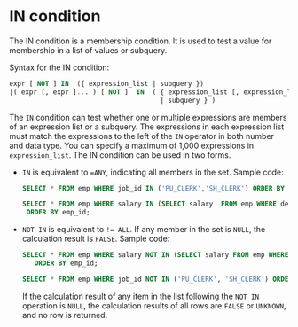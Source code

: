# IN condition

The IN condition is a membership condition. It is used to test a value for membership in a list of values or subquery.

Syntax for the IN condition:

```sql
expr [ NOT ] IN  ({ expression_list | subquery })
|( expr [, expr ]... ) [ NOT ]  IN  ( { expression_list [, expression_list ]...
                                      | subquery } )
```

The `IN` condition can test whether one or multiple expressions are members of an expression list or a subquery. The expressions in each expression list must match the expressions to the left of the `IN` operator in both number and data type. You can specify a maximum of 1,000 expressions in `expression_list`.
The IN condition can be used in two forms.

* `IN` is equivalent to `=ANY`, indicating all members in the set. Sample code:

   ```sql
   SELECT * FROM emp WHERE job_id IN ('PU_CLERK','SH_CLERK') ORDER BY emp_id;

   SELECT * FROM emp WHERE salary IN (SELECT salary  FROM emp WHERE dept_id =30)
    ORDER BY emp_id;
   ```

* `NOT IN` is equivalent to `!= ALL`. If any member in the set is `NULL`, the calculation result is `FALSE`. Sample code:

   ```sql
   SELECT * FROM emp WHERE salary NOT IN (SELECT salary FROM emp WHERE dept_id = 30)
      ORDER BY emp_id;

   SELECT * FROM emp WHERE job_id NOT IN ('PU_CLERK', 'SH_CLERK') ORDER BY emp_id;
   ```

   If the calculation result of any item in the list following the `NOT IN` operation is `NULL`, the calculation results of all rows are `FALSE` or `UNKNOWN`, and no row is returned.

